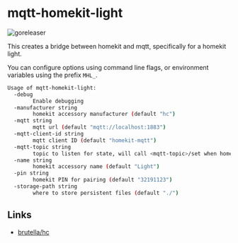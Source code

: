 # mqtt-homekit-light

![goreleaser](https://github.com/adamcstephens/mqtt-homekit-light/workflows/goreleaser/badge.svg)

This creates a bridge between homekit and mqtt, specifically for a homekit light.

You can configure options using command line flags, or environment variables using the prefix `MHL_`.

```bash
Usage of mqtt-homekit-light:
  -debug
        Enable debugging
  -manufacturer string
        homekit accessory manufacturer (default "hc")
  -mqtt string
        mqtt url (default "mqtt://localhost:1883")
  -mqtt-client-id string
        mqtt client ID (default "homekit-mqtt")
  -mqtt-topic string
        topic to listen for state, will call <mqtt-topic>/set when homekit triggers (default "homekit/light")
  -name string
        homekit accessory name (default "Light")
  -pin string
        homekit PIN for pairing (default "32191123")
  -storage-path string
        where to store persistent files (default "./")
```

## Links

* [brutella/hc](https://github.com/brutella/hc)
